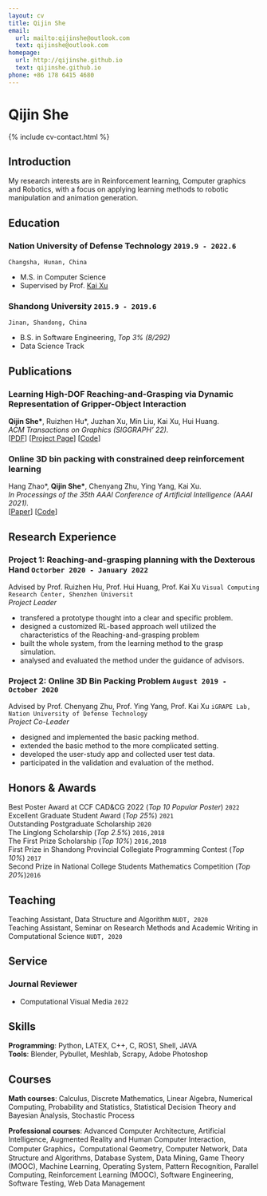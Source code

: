 ```yaml
---
layout: cv
title: Qijin She
email:
  url: mailto:qijinshe@outlook.com
  text: qijinshe@outlook.com
homepage:
  url: http://qijinshe.github.io
  text: qijinshe.github.io
phone: +86 178 6415 4680
---
```


# Qijin She

<!--
include contact information from the front matter
Supported arguments:
    - homepage: url, text
    - phone
    - email
-->

{% include cv-contact.html %}
## **Introduction**
My research interests are in Reinforcement learning, Computer graphics and Robotics, with a focus on applying learning methods to robotic manipulation and animation generation.

## **Education**

### Nation University of Defense Technology `2019.9 - 2022.6`

```
Changsha, Hunan, China
```

- M.S. in Computer Science
- Supervised by Prof. [Kai Xu](https://kevinkaixu.net/)

### Shandong University `2015.9 - 2019.6`

```
Jinan, Shandong, China
```

- B.S. in Software Engineering, _Top 3% (8/292)_
- Data Science Track
<!-- - Data Science track -->

## **Publications**
<!-- * indicates equal contribution -->
### Learning High-DOF Reaching-and-Grasping via Dynamic Representation of Gripper-Object Interaction <br>
**Qijin She\***, Ruizhen Hu*, Juzhan Xu, Min Liu, Kai Xu, Hui Huang. <br>
_ACM Transactions on Graphics (SIGGRAPH’ 22)._ <br>
[[PDF](https://arxiv.org/pdf/2204.13998.pdf)]
[[Project Page](https://kevinkaixu.net/projects/ibsgrasp.html)]
[[Code](https://github.com/qijinshe/IBS-Grasping)]


### Online 3D bin packing with constrained deep reinforcement learning <br>
Hang Zhao*, **Qijin She\***, Chenyang Zhu, Ying Yang, Kai Xu. <br>
_In Processings of the 35th AAAI Conference of Artificial Intelligence (AAAI 2021)._ <br>
[[Paper](https://ojs.aaai.org/index.php/AAAI/article/view/16155/15962)]
[[Code](https://github.com/alexfrom0815/Online-3D-BPP-DRL)]


## **Research Experience**

### **Project 1: Reaching-and-grasping planning with the Dexterous Hand** `Octorber 2020 - January 2022` <br>
Advised by Prof. Ruizhen Hu, Prof. Hui Huang, Prof. Kai Xu  `Visual Computing Research Center, Shenzhen Universit`<br>
_Project Leader_ <br>
* transfered a prototype thought into a clear and specific problem.
* designed a customized RL-based approach well utilized the characteristics of the Reaching-and-grasping problem
* built the whole system, from the learning method to the grasp simulation.
* analysed and evaluated the method under the guidance of advisors.

### **Project 2: Online 3D Bin Packing Problem** `August 2019 - October 2020`<br>
Advised by Prof. Chenyang Zhu, Prof. Ying Yang, Prof. Kai Xu `iGRAPE Lab, Nation University of Defense Technology` <br>
_Project Co-Leader_ <br>
* designed and implemented the basic packing method.
* extended the basic method to the more complicated setting.
* developed the user-study app and collected user test data.
* participated in the validation and evaluation of the method.

<!-- ## Experience

### **Shenzhen University, Visual Computing Research Center** `2021.3 - 2022.3`

_Research Assistant_, Advised by Prof. [Ruizhen Hu](https://csse.szu.edu.cn/staff/ruizhenhu/) and Prof. [Hui Huang](https://vcc.tech/~huihuang) -->


## **Honors & Awards**

Best Poster Award at CCF CAD&CG 2022 (_Top 10 Popular Poster_) `2022` <br>
Excellent Graduate Student Award (_Top 25%_) `2021` <br>
Outstanding Postgraduate Scholarship `2020` <br>
The Linglong Scholarship (_Top 2.5%_) `2016,2018`  <br>
The First Prize Scholarship (_Top 10%_) `2016,2018`  <br>
First Prize in Shandong Provincial Collegiate Programming Contest (_Top 10%_) `2017`<br>
Second Prize in National College Students Mathematics Competition (_Top 20%_)`2016` <br>


## **Teaching**
Teaching Assistant, Data Structure and Algorithm `NUDT, 2020` <br>
Teaching Assistant, Seminar on Research Methods and Academic Writing in Computational Science `NUDT, 2020` <br>

## **Service**

### **Journal Reviewer**
* Computational Visual Media `2022`

## **Skills**
**Programming**: Python, LATEX, C++, C, ROS1, Shell, JAVA <br>
**Tools**: Blender, Pybullet, Meshlab, Scrapy, Adobe Photoshop <br>

## **Courses**
**Math courses**: Calculus, Discrete Mathematics, Linear Algebra, Numerical Computing, Probability and Statistics, Statistical Decision Theory and Bayesian Analysis, Stochastic Process <br>

**Professional courses**: Advanced Computer Architecture, Artificial Intelligence, Augmented Reality and Human Computer Interaction, Computer Graphics，Computational Geometry, Computer Network, Data Structure and Algorithms, Database System, Data Mining, Game Theory (MOOC), Machine Learning, Operating System, Pattern Recognition, Parallel Computing, Reinforcement Learning (MOOC), Software Engineering, Software Testing, Web Data Management <br>



<!-- ### Footer

Last updated: May 2013 -->
